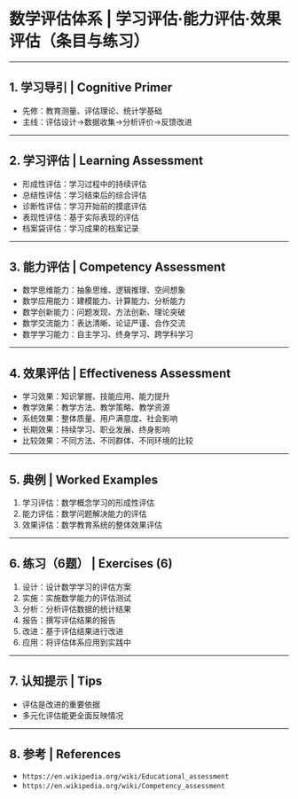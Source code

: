# 数学评估体系 | 学习评估·能力评估·效果评估（条目与练习）

---

## 1. 学习导引 | Cognitive Primer

- 先修：教育测量、评估理论、统计学基础
- 主线：评估设计→数据收集→分析评价→反馈改进

---

## 2. 学习评估 | Learning Assessment

- 形成性评估：学习过程中的持续评估
- 总结性评估：学习结束后的综合评估
- 诊断性评估：学习开始前的摸底评估
- 表现性评估：基于实际表现的评估
- 档案袋评估：学习成果的档案记录

---

## 3. 能力评估 | Competency Assessment

- 数学思维能力：抽象思维、逻辑推理、空间想象
- 数学应用能力：建模能力、计算能力、分析能力
- 数学创新能力：问题发现、方法创新、理论突破
- 数学交流能力：表达清晰、论证严谨、合作交流
- 数学学习能力：自主学习、终身学习、跨学科学习

---

## 4. 效果评估 | Effectiveness Assessment

- 学习效果：知识掌握、技能应用、能力提升
- 教学效果：教学方法、教学策略、教学资源
- 系统效果：整体质量、用户满意度、社会影响
- 长期效果：持续学习、职业发展、终身影响
- 比较效果：不同方法、不同群体、不同环境的比较

---

## 5. 典例 | Worked Examples

1) 学习评估：数学概念学习的形成性评估
2) 能力评估：数学问题解决能力的评估
3) 效果评估：数学教育系统的整体效果评估

---

## 6. 练习（6题） | Exercises (6)

1) 设计：设计数学学习的评估方案
2) 实施：实施数学能力的评估测试
3) 分析：分析评估数据的统计结果
4) 报告：撰写评估结果的报告
5) 改进：基于评估结果进行改进
6) 应用：将评估体系应用到实践中

---

## 7. 认知提示 | Tips

- 评估是改进的重要依据
- 多元化评估能更全面反映情况

---

## 8. 参考 | References

- `https://en.wikipedia.org/wiki/Educational_assessment`
- `https://en.wikipedia.org/wiki/Competency_assessment`
